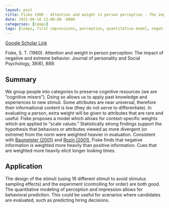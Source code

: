 ```yaml
---
layout: post
title: Fiske 1980 - Attention and weight in person perception - The impact of negative  and extreme behavior.
date: 2022-06-16 12:00:00 -0600
categories: [Comps]
tags: [comps, first impressions, perception, quantitative model, negativity bias]
---
```

[Google Scholar Link](https://scholar.google.com/scholar?hl=en&as_sdt=0%2C45&q=Attention+and+weight+in+person+perception%3A+The+impact+of+negative+and+extreme+behavior&btnG=)

Fiske, S. T. (1980). Attention and weight in person perception: The impact of negative and extreme behavior. Journal of personality and Social Psychology, 38(6), 889.

## Summary
We group people into categories to preserve cognitive resources (we are “cognitive misers”).  Doing so allows us to apply past knowledge and experiences to new stimuli.  Some attributes are near universal, therefore their informational content is low (they do not serve to differentiate).  In evaluating a person, extra weight will be given to attributes that are rare and useful.  Fiske proposes a model which allows for context-specific weights which are applied to “scale values.”  Statistically strong findings support the hypothesis that behaviors or attributes viewed as more divergent (or extreme) from the norm were weighted heavier in evaluation.  Consistent with [Baumeister (2001)](todo:link) and [Rozin (2001)](todo:link), Fiske finds that negative information is weighted more heavily than positive information.  Cues that are weighted more heavily elicit longer looking times.

## Application
The design of the stimuli (using 16 different stimuli to avoid stimulus sampling effects) and the experiment (controlling for order) are both good.  The quantitative modeling of perception and impression allows for behavioral prediction.  This could be useful for scenarios where candidates are evaluated, such as predicting hiring decisions.